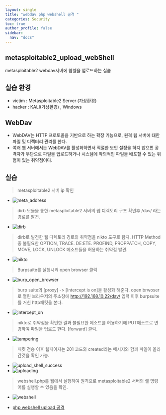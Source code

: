 ```yaml
---
layout: single
title: "webdav php webshell 공격 "
categories: Security
toc: true
author_profile: false
sidebar:
  nav: "docs"
---
```


## metasploitable2_upload_webShell
metasploitable2 webdav서버에 웹쉘을 업로드하는 실습

## 실습 환경
- victim : Metasploitable2 Server (가상환경)
- hacker : KALI(가상환경) , Windows

## WebDav
- WebDAV는 HTTP 프로토콜을 기반으로 하는 확장 기능으로, 원격 웹 서버에 대한 파일 및 디렉터리 관리를 한다.
- 여러 웹 서버에서는 WebDAV를 활성화하면서 적절한 보안 설정을 하지 않으면 공격자가 무단으로 파일을 업로드하거나 시스템에 악의적인 파일을 배포할 수 있는 위험이 있는 취약점이다.

## 실습
> metasploitable2 서버 ip 확인
- ![meta_address](https://github.com/hanmin0512/metasploitable2_upload_webShell/assets/37041208/dd9b7b35-f079-44cb-8a72-58f67fbda9c6)

> dirb 모듈을 통한 metasploitable2 서버의 웹 디렉토리 구조 확인후 /dav/ 라는 경로를 발견.
-  ![dirb](https://github.com/hanmin0512/metasploitable2_upload_webShell/assets/37041208/13f287f7-357a-49ee-8ef6-040c4640f76b)

> dirb로 발견한 웹 디렉토리 경로의 취약점을 nikto 도구로 탐지.
> HTTP Method중 불필요한 OPTION, TRACE. DE:ETE. PROFIND, PROPPATCH, COPY, MOVE, LOCK, UNLOCK 메소드들을 허용하는 취약점 발견.
- ![nikto](https://github.com/hanmin0512/metasploitable2_upload_webShell/assets/37041208/98a24394-445e-4760-8bd5-d9fde7085c79)

> Burpsuite를 실행시켜 open browser 클릭
- ![burp_open_browser](https://github.com/hanmin0512/metasploitable2_upload_webShell/assets/37041208/bbfdbb0c-f332-43b7-b18f-be852b714bae)

> burp suite의 [proxy] -> [Intercept is on]을 활성화 해준다.
> open brwoser로 열린 브라우저의 주소창에 http://192.168.10.22/dav/ 입력
> 이후 burpsuite를 거친 http패킷을 본다. 
- ![intercept_on](https://github.com/hanmin0512/metasploitable2_upload_webShell/assets/37041208/73f839bc-b8aa-47be-9437-2c110aed9d32)

> nikto로 취약점을 확인한 결과 불필요한 메소드를 허용하기에 PUT메소드로 변경하여 파일을 업로드 한다. [forward] 클릭.
- ![tampering](https://github.com/hanmin0512/metasploitable2_upload_webShell/assets/37041208/4a95b7eb-e6bf-417d-bc51-c120f9156908)

> 패킷 전송 이후 웹페이지는 201 코드와 created라는 메시지와 함께 파일이 올라간것을 확인 가능.
- ![upload_shell_success](https://github.com/hanmin0512/metasploitable2_upload_webShell/assets/37041208/b9a8b37b-d118-4a26-a5c8-c912255cab95)
- ![uploading](https://github.com/hanmin0512/metasploitable2_upload_webShell/assets/37041208/29ff72c8-fb76-468e-a017-da5427627e48)

> webshell.php를 웹에서 실행하여 원격으로 metasploitable2 서버의 쉘 명령어를 실행할 수 있음을 확인.
- ![webshell](https://github.com/hanmin0512/metasploitable2_upload_webShell/assets/37041208/ebc22041-3309-4783-8ca6-d0c1be265cc6)

- <a href= "https://github.com/hanmin0512/metasploitable2_upload_webShell"> php webshell upload 공격</a>
